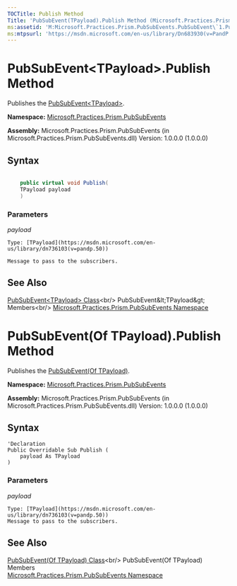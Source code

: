 ```yaml
---
TOCTitle: Publish Method
Title: 'PubSubEvent(TPayload).Publish Method (Microsoft.Practices.Prism.PubSubEvents)'
ms:assetid: 'M:Microsoft.Practices.Prism.PubSubEvents.PubSubEvent\`1.Publish(\`0)'
ms:mtpsurl: 'https://msdn.microsoft.com/en-us/library/Dn683930(v=PandP.50)'
---
```


# PubSubEvent&lt;TPayload&gt;.Publish Method

Publishes the [PubSubEvent&lt;TPayload&gt;](https://msdn.microsoft.com/en-us/library/dn736103(v=pandp.50)).

**Namespace:** [Microsoft.Practices.Prism.PubSubEvents](https://msdn.microsoft.com/en-us/library/microsoft.practices.prism.pubsubevents(v=pandp.50))

**Assembly:** Microsoft.Practices.Prism.PubSubEvents (in Microsoft.Practices.Prism.PubSubEvents.dll) Version: 1.0.0.0 (1.0.0.0)

## Syntax

```C#

	public virtual void Publish(
	TPayload payload
	)

```

### Parameters

*payload*
	
	Type: [TPayload](https://msdn.microsoft.com/en-us/library/dn736103(v=pandp.50))
	
	Message to pass to the subscribers.

## See Also

[PubSubEvent&lt;TPayload&gt; Class](https://msdn.microsoft.com/en-us/library/dn736103(v=pandp.50))<br/>
PubSubEvent&lt;TPayload&gt; Members<br/>
[Microsoft.Practices.Prism.PubSubEvents Namespace](https://msdn.microsoft.com/en-us/library/microsoft.practices.prism.pubsubevents(v=pandp.50))

# PubSubEvent(Of TPayload).Publish Method

Publishes the [PubSubEvent(Of TPayload)](https://msdn.microsoft.com/en-us/library/dn736103(v=pandp.50)).

**Namespace:** [Microsoft.Practices.Prism.PubSubEvents](https://msdn.microsoft.com/en-us/library/microsoft.practices.prism.pubsubevents(v=pandp.50))



**Assembly:** Microsoft.Practices.Prism.PubSubEvents (in Microsoft.Practices.Prism.PubSubEvents.dll) Version: 1.0.0.0 (1.0.0.0)

## Syntax

```VB
'Declaration
Public Overridable Sub Publish ( 
	payload As TPayload
)
```

### Parameters
*payload*

	Type: [TPayload](https://msdn.microsoft.com/en-us/library/dn736103(v=pandp.50))
	Message to pass to the subscribers.

## See Also

[PubSubEvent(Of TPayload) Class](https://msdn.microsoft.com/en-us/library/dn736103(v=pandp.50))<br/>
PubSubEvent(Of TPayload) Members<br/>
[Microsoft.Practices.Prism.PubSubEvents Namespace](https://msdn.microsoft.com/en-us/library/microsoft.practices.prism.pubsubevents(v=pandp.50))
